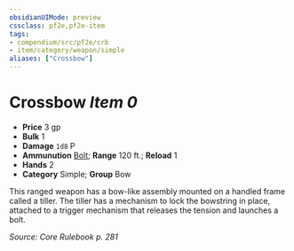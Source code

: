 ```yaml
---
obsidianUIMode: preview
cssclass: pf2e,pf2e-item
tags:
- compendium/src/pf2e/crb
- item/category/weapon/simple
aliases: ["Crossbow"]
---
```

# Crossbow *Item 0*  

- **Price** 3 gp
- **Bulk** 1
- **Damage** `1d8` P
- **Ammunution** [Bolt](compendium/equipment/items/bolt.md); **Range** 120 ft.; **Reload** 1
- **Hands** 2
- **Category** Simple; **Group** Bow 

This ranged weapon has a bow-like assembly mounted on a handled frame called a tiller. The tiller has a mechanism to lock the bowstring in place, attached to a trigger mechanism that releases the tension and launches a bolt.

*Source: Core Rulebook p. 281*